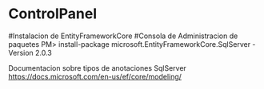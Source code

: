 # ControlPanel

#Instalacion de EntityFrameworkCore
#Consola de Administracion de paquetes
PM> install-package microsoft.EntityFrameworkCore.SqlServer -Version 2.0.3

Documentacion sobre tipos de anotaciones SqlServer
https://docs.microsoft.com/en-us/ef/core/modeling/
